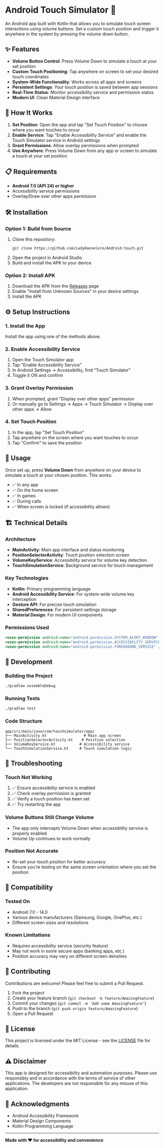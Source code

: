 # Android Touch Simulator 📱

An Android app built with Kotlin that allows you to simulate touch screen interactions using volume buttons. Set a custom touch position and trigger it anywhere in the system by pressing the volume down button.

## ✨ Features

- **Volume Button Control**: Press Volume Down to simulate a touch at your set position
- **Custom Touch Positioning**: Tap anywhere on screen to set your desired touch coordinates
- **System-Wide Functionality**: Works across all apps and screens
- **Persistent Settings**: Your touch position is saved between app sessions
- **Real-Time Status**: Monitor accessibility service and permission status
- **Modern UI**: Clean Material Design interface

## 🚀 How It Works

1. **Set Position**: Open the app and tap "Set Touch Position" to choose where you want touches to occur
2. **Enable Service**: Tap "Enable Accessibility Service" and enable the Touch Simulator service in Android settings
3. **Grant Permissions**: Allow overlay permissions when prompted
4. **Use Anywhere**: Press Volume Down from any app or screen to simulate a touch at your set position

## 📋 Requirements

- **Android 7.0 (API 24) or higher**
- Accessibility service permissions
- Overlay/Draw over other apps permission

## 🛠️ Installation

### Option 1: Build from Source
1. Clone this repository:
   ```bash
   git clone https://github.com/LadyHannelore/Android-touch.git
   ```
2. Open the project in Android Studio
3. Build and install the APK to your device

### Option 2: Install APK
1. Download the APK from the [Releases](https://github.com/LadyHannelore/Android-touch/releases) page
2. Enable "Install from Unknown Sources" in your device settings
3. Install the APK

## ⚙️ Setup Instructions

### 1. Install the App
Install the app using one of the methods above.

### 2. Enable Accessibility Service
1. Open the Touch Simulator app
2. Tap "Enable Accessibility Service"
3. In Android Settings → Accessibility, find "Touch Simulator"
4. Toggle it ON and confirm

### 3. Grant Overlay Permission
1. When prompted, grant "Display over other apps" permission
2. Or manually go to Settings → Apps → Touch Simulator → Display over other apps → Allow

### 4. Set Touch Position
1. In the app, tap "Set Touch Position"
2. Tap anywhere on the screen where you want touches to occur
3. Tap "Confirm" to save the position

## 🎯 Usage

Once set up, press **Volume Down** from anywhere on your device to simulate a touch at your chosen position. This works:

- ✅ In any app
- ✅ On the home screen  
- ✅ In games
- ✅ During calls
- ✅ When screen is locked (if accessibility allows)

## 🏗️ Technical Details

### Architecture
- **MainActivity**: Main app interface and status monitoring
- **PositionSelectorActivity**: Touch position selection screen
- **VolumeKeyService**: Accessibility service for volume key detection
- **TouchSimulationService**: Background service for touch management

### Key Technologies
- **Kotlin**: Primary programming language
- **Android Accessibility Service**: For system-wide volume key interception
- **Gesture API**: For precise touch simulation
- **SharedPreferences**: For persistent settings storage
- **Material Design**: For modern UI components

### Permissions Used
```xml
<uses-permission android:name="android.permission.SYSTEM_ALERT_WINDOW" />
<uses-permission android:name="android.permission.ACCESSIBILITY_SERVICE" />
<uses-permission android:name="android.permission.FOREGROUND_SERVICE" />
```

## 🔧 Development

### Building the Project
```bash
./gradlew assembleDebug
```

### Running Tests
```bash
./gradlew test
```

### Code Structure
```
app/src/main/java/com/touchsimulator/app/
├── MainActivity.kt                 # Main app screen
├── PositionSelectorActivity.kt    # Position selection
├── VolumeKeyService.kt           # Accessibility service
└── TouchSimulationService.kt     # Touch simulation logic
```

## 🐛 Troubleshooting

### Touch Not Working
1. ✅ Ensure accessibility service is enabled
2. ✅ Check overlay permission is granted
3. ✅ Verify a touch position has been set
4. ✅ Try restarting the app

### Volume Buttons Still Change Volume
- The app only intercepts Volume Down when accessibility service is properly enabled
- Volume Up continues to work normally

### Position Not Accurate
- Re-set your touch position for better accuracy
- Ensure you're testing on the same screen orientation where you set the position

## 📱 Compatibility

### Tested On
- Android 7.0 - 14.0
- Various device manufacturers (Samsung, Google, OnePlus, etc.)
- Different screen sizes and resolutions

### Known Limitations
- Requires accessibility service (security feature)
- May not work in some secure apps (banking apps, etc.)
- Position accuracy may vary on different screen densities

## 🤝 Contributing

Contributions are welcome! Please feel free to submit a Pull Request.

1. Fork the project
2. Create your feature branch (`git checkout -b feature/AmazingFeature`)
3. Commit your changes (`git commit -m 'Add some AmazingFeature'`)
4. Push to the branch (`git push origin feature/AmazingFeature`)
5. Open a Pull Request

## 📄 License

This project is licensed under the MIT License - see the [LICENSE](LICENSE) file for details.

## ⚠️ Disclaimer

This app is designed for accessibility and automation purposes. Please use responsibly and in accordance with the terms of service of other applications. The developers are not responsible for any misuse of this application.

## 🙏 Acknowledgments

- Android Accessibility Framework
- Material Design Components
- Kotlin Programming Language

---

**Made with ❤️ for accessibility and convenience**
